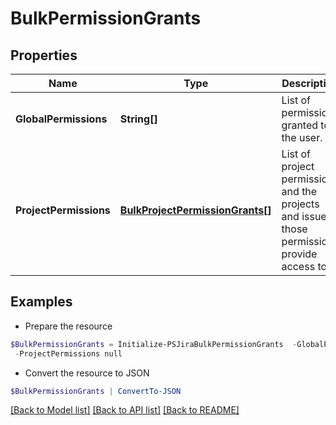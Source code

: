 # BulkPermissionGrants
## Properties

Name | Type | Description | Notes
------------ | ------------- | ------------- | -------------
**GlobalPermissions** | **String[]** | List of permissions granted to the user. | 
**ProjectPermissions** | [**BulkProjectPermissionGrants[]**](BulkProjectPermissionGrants.md) | List of project permissions and the projects and issues those permissions provide access to. | 

## Examples

- Prepare the resource
```powershell
$BulkPermissionGrants = Initialize-PSJiraBulkPermissionGrants  -GlobalPermissions null `
 -ProjectPermissions null
```

- Convert the resource to JSON
```powershell
$BulkPermissionGrants | ConvertTo-JSON
```

[[Back to Model list]](../README.md#documentation-for-models) [[Back to API list]](../README.md#documentation-for-api-endpoints) [[Back to README]](../README.md)

